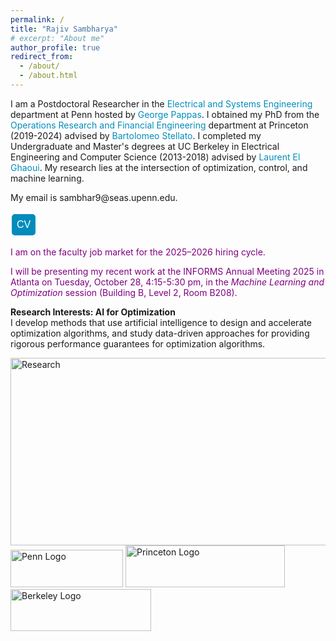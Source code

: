 ```yaml
---
permalink: /
title: "Rajiv Sambharya"
# excerpt: "About me"
author_profile: true
redirect_from: 
  - /about/
  - /about.html
---
```


<style>
a:link {
  color: #008CBA;
  background-color: white;
  text-decoration: none;
}
a:visited {
  color: #008CBA;
  background-color: white;
  text-decoration: none;
}
a:hover {
  color: #008CBA;
  background-color: white;
  text-decoration: none;
}
a:active {
  color: #008CBA;
  background-color: white;
  text-decoration: none;
}
.button {
  background-color: #4CAF50; /* Green */
  border: none;
  color: white;
  padding: 8px 8px;
  text-align: center;
  text-decoration: none;
  display: inline-block;
  font-size: 16px;
  margin: 4px 2px;
  cursor: pointer;
  border-radius: 5px;
}

.button2 {background-color: #008CBA;} /* Blue */
.button4 {background-color: #7B241C;} /* Red */ 
.button3 {background-color: #9B59B6 ;} /* Purple */ 
.button5 {background-color:#EB984E;} /* Orange-brown */
.button6 {background-color:#58D68D;} /* Green */
.button7 {background-color:#1F77B4; color:#1F77B4} /* Blue */
.button8 {background-color:#FF7F0E; color:#FF7F0E} /* Orange */
.button9 {background-color:#2CA02C; color:#2CA02C} /* Green */
.button10 {background-color:black; color:black} /* Black */
.button11 {background-color:#BF00BF; color:#BF00BF} /* Magenta */
</style>

I am a Postdoctoral Researcher in the [Electrical and Systems Engineering](https://www.ese.upenn.edu/) department at Penn hosted by [George Pappas](https://www.georgejpappas.org/). I obtained my PhD from the [Operations Research and Financial Engineering](https://orfe.princeton.edu) department at Princeton (2019-2024) advised by [Bartolomeo Stellato](https://stellato.io).  I completed my Undergraduate and Master's degrees at UC Berkeley in Electrical Engineering and Computer Science (2013-2018) advised by [Laurent El Ghaoui](https://people.eecs.berkeley.edu/~elghaoui/).
My research lies at the intersection of optimization, control, and machine learning.


My email is sambhar9<span style="display:none">foo</span>@seas.upenn.edu.

<a href="{{rajivsambharya.github.io}}/files/CV.pdf">
<button class="button button2">
CV
</button>
</a>

<span style="color:purple">I am on the faculty job market for the 2025–2026 hiring cycle.</span>

<span style="color:purple">I will be presenting my recent work at the INFORMS Annual Meeting 2025 in Atlanta on Tuesday, October 28, 4:15-5:30 pm, in the *Machine Learning and Optimization* session (Building B, Level 2, Room B208).</span>

**Research Interests: AI for Optimization**\
I develop methods that use artificial intelligence to design and accelerate optimization algorithms, and study data-driven approaches for providing rigorous performance guarantees for optimization algorithms.

<img src="{{rajivsambharya.github.io}}/images/research_areas.jpg" alt="Research" style="width: 800px; height: 300px; object-fit: cover; object-position: center; overflow: hidden;"/>




<!-- <img src="{{rajivsambharya.github.io}}/images/penn_logo.png" alt="Penn Logo" width="100" height="100"/> -->
<!-- <img src="{{rajivsambharya.github.io}}/images/penn_logo.png" alt="Penn Logo" style="width: 180px; height: 126px; object-fit: cover; overflow: hidden;"/>

<img src="{{rajivsambharya.github.io}}/images/princeton_logo.png" alt="Princeton Logo" width="200" height="200"/>

<img src="{{rajivsambharya.github.io}}/images/berkeley_logo.png" alt="Berkeley Logo" width="200" height="200"/> -->
<!-- ![]({{rajivsambharya.github.io}}/images/penn_logo.png)
![]({{rajivsambharya.github.io}}/images/princeton_logo.png)
![]({{rajivsambharya.github.io}}/images/berkeley_logo.png) -->

<img src="{{rajivsambharya.github.io}}/images/penn_logo.png" alt="Penn Logo" style="width: 180px; height: 60px; object-fit: cover; object-position: center; overflow: hidden;"/>

<img src="{{rajivsambharya.github.io}}/images/princeton_logo.png" alt="Princeton Logo" style="width: 255px; height: 67px; object-fit: cover; object-position: center; overflow: hidden;"/>

<img src="{{rajivsambharya.github.io}}/images/berkeley_logo.png" alt="Berkeley Logo" style="width: 225px; height: 67px; object-fit: cover; object-position: center; overflow: hidden;"/>


